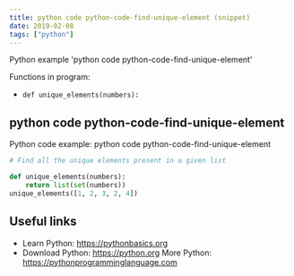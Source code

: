```yaml
---
title: python code python-code-find-unique-element (snippet)
date: 2019-02-08
tags: ["python"]
---
```

Python example 'python code python-code-find-unique-element'

Functions in program: 
* `def unique_elements(numbers):`

## python code python-code-find-unique-element

Python code example: python code python-code-find-unique-element

```python
# Find all the unique elements present in a given list

def unique_elements(numbers):
    return list(set(numbers))
unique_elements([1, 2, 3, 2, 4])


```

## Useful links

- Learn Python: https://pythonbasics.org
- Download Python: https://python.org
More Python: https://pythonprogramminglanguage.com
